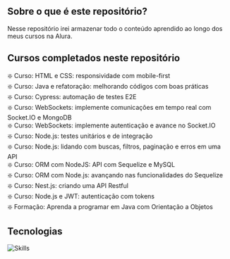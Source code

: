 ## Sobre o que é este repositório?

Nesse repositório irei armazenar todo o conteúdo aprendido ao longo dos meus cursos na Alura.

## Cursos completados neste repositório
❇️ Curso: HTML e CSS: responsividade com mobile-first <br>
❇️ Curso: Java e refatoração: melhorando códigos com boas práticas <br>
❇️ Curso: Cypress: automação de testes E2E <br>
❇️ Curso: WebSockets: implemente comunicações em tempo real com Socket.IO e MongoDB <br> 
❇️ Curso: WebSockets: implemente autenticação e avance no Socket.IO <br>
❇️ Curso: Node.js: testes unitários e de integração  <br>
❇️ Curso: Node.js: lidando com buscas, filtros, paginação e erros em uma API <br>
❇️ Curso: ORM com NodeJS: API com Sequelize e MySQL <br>
❇️ Curso: ORM com Node.js: avançando nas funcionalidades do Sequelize <br>
❇️ Curso: Nest.js: criando uma API Restful <br>
❇️ Curso: Node.js e JWT: autenticação com tokens <br>
❇️ Formação: Aprenda a programar em Java com Orientação a Objetos <br>

## Tecnologias 
![Skills](https://skillicons.dev/icons?i=js,html,css,jest,mongodb,sqlite,java,mysql,nestjs,sequelize,redis)